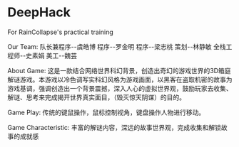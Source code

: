# DeepHack
For RainCollapse's practical training

Our Team:
队长兼程序--虞皓博
程序--罗金明
程序--梁志桃
策划--林静敏
全栈工程师--史素娟
美工--魏芸

About Game:
  这是一款结合网络世界科幻背景，创造出奇幻的游戏世界的3D箱庭解谜游戏。本游戏以冷色调写实科幻风格为游戏画面，以黑客在盗取机密的故事为游戏基调，强调创造出一个背景震撼，深入人心的虚拟世界观，鼓励玩家去收集、解谜、思考来完成揭开世界真实面目，（毁灭惊天阴谋）的目的。

Game Play:
  传统的键鼠操作，鼠标控制视角，键盘操作人物进行移动。
  
Game Characteristic:
  丰富的解谜内容，深远的故事世界观，完成收集和解锁故事的成就感
